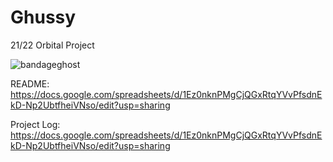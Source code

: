 # Ghussy
21/22 Orbital Project

![bandageghost](https://user-images.githubusercontent.com/97384776/168453301-80672209-844f-465b-af9a-1f99370ce78e.png)

README: https://docs.google.com/spreadsheets/d/1Ez0nknPMgCjQGxRtqYVvPfsdnEkD-Np2UbtfheiVNso/edit?usp=sharing

Project Log: https://docs.google.com/spreadsheets/d/1Ez0nknPMgCjQGxRtqYVvPfsdnEkD-Np2UbtfheiVNso/edit?usp=sharing
